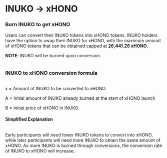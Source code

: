 # INUKO -> xHONO

### **Burn INUKO to get xHONO**

Users can convert their INUKO tokens into xHONO tokens. INUKO holders have the option to swap their INUKO for xHONO, with the maximum amount of xHONO tokens that can be obtained capped at **26,441.26 xHONO**.

**NOTE**: INUKO will be burned upon conversion.

<figure><img src="../../.gitbook/assets/HONO_flow-INUKO to xHONO.svg" alt=""><figcaption></figcaption></figure>

### INUKO to xHONO conversion formula



<figure><img src="../../.gitbook/assets/conversion_formula.png" alt=""><figcaption></figcaption></figure>

x = Amount of INUKO to be converted to xHONO

A = Initial amount of INUKO already burned at the start of xHONO launch

B = Initial price of xHONO in INUKO

#### **Simplified Explanation**

<figure><img src="../../.gitbook/assets/image (1).png" alt=""><figcaption></figcaption></figure>

Early participants will need fewer INUKO tokens to convert into xHONO, while later participants will need more INUKO to obtain the same amount of xHONO. As more INUKO is burned through conversions, the conversion rate of INUKO to xHONO will increase.
